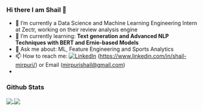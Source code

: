 ### Hi there I am Shail 👋
- 🔭 I’m currently a Data Science and Machine Learning Engineering Intern at Zectr, working on their review analysis engine
- 🌱 I’m currently learning: **Text generation and Advanced NLP Techniques with BERT and Ernie-based Models**
- 💬 Ask me about: ML, Feature Engineering and Sports Analytics
- 📫 How to reach me: [![LinkedIn][2.2]][2] (https://www.linkedin.com/in/shail-mirpuri/) or Email (mirpurishail@gmail.com) 
- 

<!-- Icons -->

[2.2]: https://raw.githubusercontent.com/MartinHeinz/MartinHeinz/master/linkedin-3-16.png (LinkedIn icon without padding)

<!-- Links to your social media accounts -->

[2]: https://www.linkedin.com/in/shail-mirpuri/

### Github Stats

<a href="https://github.com/anuraghazra/github-readme-stats">
  <img align="center" src="https://github-readme-stats.vercel.app/api?username=shailm99" />
</a>
<a href="https://github.com/anuraghazra/convoychat">
  <img align="center" src="https://github-readme-stats.vercel.app/api/top-langs/?username=shailm99" />
</a>

<!--
**shailm99/shailm99** is a ✨ _special_ ✨ repository because its `README.md` (this file) appears on your GitHub profile.

Here are some ideas to get you started:

- 🔭 I’m currently working on ...
- 🌱 I’m currently learning ...
- 👯 I’m looking to collaborate on ...
- 🤔 I’m looking for help with ...
- 💬 Ask me about ...
- 📫 How to reach me: ...
- 😄 Pronouns: ...
- ⚡ Fun fact: ...
-->
